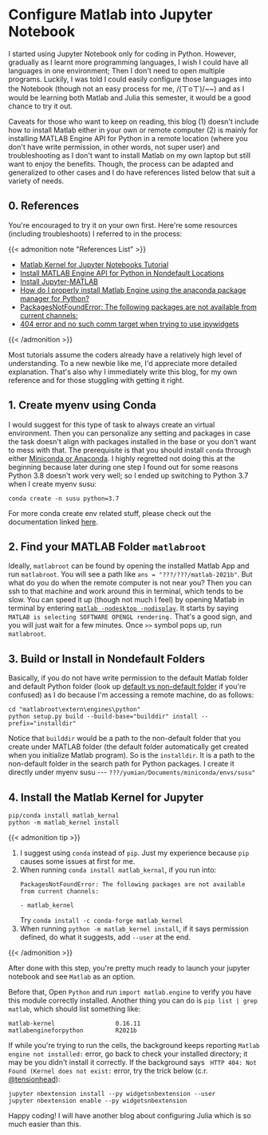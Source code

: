 # Configure Matlab into Jupyter Notebook

<!--more-->
<!-- ![](/images/Hugo-Logo.png "A blog that shares some of my own experiences with building Hugo website.") -->

I started using Jupyter Notebook only for coding in Python. However, gradually as I learnt more programming languages, I wish I could have all languages in one environment; Then I don't need to open multiple programs. Luckily, I was told I could easily configure those languages into the Notebook (though not an easy process for me, /(ㄒoㄒ)/~~) and as I would be learning both Matlab and Julia this semester, it would be a good chance to try it out. 

Caveats for those who want to keep on reading, this blog (1) doesn't include how to install Matlab either in your own or remote computer (2) is mainly for installing MATLAB Engine API for Python in a remote location (where you don't have write permission, in other words, not super user) and troubleshooting as I don't want to install Matlab on my own laptop but still want to enjoy the benefits. Though, the process can be adapted and generalized to other cases and I do have references listed below that suit a variety of needs. 

## 0. References

You're encouraged to try it on your own first. Here're some resources (including troubleshoots) I referred to in the process:

{{< admonition note "References List" >}}

- [Matlab Kernel for Jupyter Notebooks Tutorial](https://portal.geomar.de/documents/18749/1308328/2018-09-27_Matlab+Kernel+for+Jupyter+Notebooks.pdf/ecd33b0c-2f3d-49ca-8146-1b957a68597d)
- [Install MATLAB Engine API for Python in Nondefault Locations](https://www.mathworks.com/help/matlab/matlab_external/install-matlab-engine-api-for-python-in-nondefault-locations.html)
- [Install Jupyter-MATLAB](https://am111.readthedocs.io/en/latest/jmatlab_install.html)
- [How do I properly install Matlab Engine using the anaconda package manager for Python?](https://www.mathworks.com/matlabcentral/answers/346068-how-do-i-properly-install-matlab-engine-using-the-anaconda-package-manager-for-python)
- [PackagesNotFoundError: The following packages are not available from current channels:](https://stackoverflow.com/questions/48493505/packagesnotfounderror-the-following-packages-are-not-available-from-current-cha)
- [404 error and no such comm target when trying to use ipywidgets](https://github.com/jupyter-widgets/ipywidgets/issues/1720)

{{< /admonition >}}

Most tutorials assume the coders already have a relatively high level of understanding. To a new newbie like me, I'd appreciate more detailed explanation. That's also why I immediately write this blog, for my own reference and for those stuggling with getting it right.

## 1. Create myenv using Conda

I would suggest for this type of task to always create an virtual environment. Then you can personalize any setting and packages in case the task doesn't align with packages installed in the base or you don't want to mess with that. The prerequisite is that you should install ```conda``` through either [Miniconda or Anaconda](https://docs.conda.io/projects/conda/en/latest/user-guide/install/linux.html). I highly regretted not doing this at the beginning because later during one step I found out for some reasons Python 3.8 doesn't work very well; so I ended up switching to Python 3.7 when I create myenv susu:

```code
conda create -n susu python=3.7
```

For more conda create env related stuff, please check out the documentation linked [here](https://docs.conda.io/projects/conda/en/latest/user-guide/tasks/manage-environments.html#id1).

## 2. Find your MATLAB Folder ```matlabroot```

Ideally, ```matlabroot``` can be found by opening the installed Matlab App and run ```matlabroot```. You will see a path like ```ans = "???/???/matlab-2021b"```. But what do you do when the remote computer is not near you? Then you can ssh to that machine and work around this in terminal, which tends to be slow. You can speed it up (though not much I feel) by opening Matlab in terminal by entering [```matlab -nodesktop -nodisplay```](https://www.mathworks.com/help/matlab/ref/matlablinux.html). It starts by saying ```MATLAB is selecting SOFTWARE OPENGL rendering.``` That's a good sign, and you will just wait for a few minutes. Once ```>>``` symbol pops up, run ```matlabroot```. 

## 3. Build or Install in Nondefault Folders

Basically, if you do not have write permission to the default Matlab folder and default Python folder (look up [default vs non-default folder](https://www.pcmag.com/encyclopedia/term/default-folder) if you're confused) as I do because I'm accessing a remote machine, do as follows:

```code
cd "matlabroot\extern\engines\python"
python setup.py build --build-base="builddir" install --prefix="installdir"
```

Notice that ```builddir``` would be a path to the non-default folder that you create under MATLAB folder (the default folder automatically get created when you initialize Matlab program). So is the ```installdir```. It is a path to the non-default folder in the search path for Python packages. I create it directly under myenv susu --- ```???/yumian/Documents/miniconda/envs/susu"```

## 4. Install the Matlab Kernel for Jupyter

```code
pip/conda install matlab_kernal
python -m matlab_kernel install
```

{{< admonition tip >}}

1. I suggest using ```conda``` instead of ```pip```. Just my experience because ```pip``` causes some issues at first for me. 
2. When running ```conda install matlab_kernal```, if you run into:
    ```code 
    PackagesNotFoundError: The following packages are not available from current channels:

    - matlab_kernel
    ```
    Try ```conda install -c conda-forge matlab_kernel```
3. When running ```python -m matlab_kernel install```, if it says permission defined, do what it suggests, add ```--user``` at the end. 

{{< /admonition >}}

After done with this step, you're pretty much ready to launch your jupyter notebook and see ```Matlab``` as an option. 

Before that, Open ```Python``` and run ```import matlab.engine``` to verify you have this module correctly installed. Another thing you can do is ```pip list | grep matlab```, which should list something like:

```code
matlab-kernel                 0.16.11
matlabengineforpython         R2021b
```

If while you're trying to run the cells, the background keeps reporting ```Matlab engine not installed:``` error, go back to check your installed directory; it may be you didn't install it correctly. If the background says ``` HTTP 404: Not Found (Kernel does not exist:``` error, try the trick below (c.r. [@tensionhead](https://github.com/tensionhead)):

```code
jupyter nbextension install --py widgetsnbextension --user
jupyter nbextension enable --py widgetsnbextension
```

Happy coding! I will have another blog about configuring Julia which is so much easier than this. 









